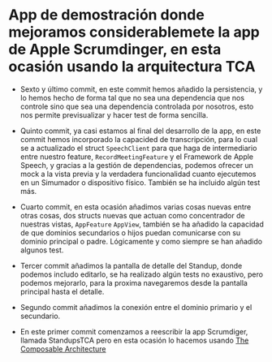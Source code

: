 # App de demostración donde mejoramos considerablemete la app de Apple Scrumdinger, en esta ocasión usando la arquitectura TCA #



* Sexto y último commit, en este commit hemos añadido la persistencia, y lo hemos hecho de forma tal que no sea una dependencia que nos controle sino que sea una dependencia controlada por nosotros, esto nos permite previsualizar y hacer test de forma sencilla.

* Quinto commit, ya casi estamos al final del desarrollo de la app, en este commit hemos incorporado la capacided de transcripción, para lo cual se a actualizado el struct `SpeechClient` para que haga de intermediario entre nuestro feature, `RecordMeetingFeature` y el Framework de Apple Speech, y gracias a la gestión de dependencias, podemos ofrecer un mock a la vista previa y la verdadera funcionalidad cuanto ejecutemos en un Simumador o dispositivo físico. También se ha incluido algún test más.

* Cuarto commit, en esta ocasión añadimos varias cosas nuevas entre otras cosas, dos structs nuevas que actuan como concentrador de nuestras vistas, `AppFeature` `AppView`, también se ha añadido la capacidad de que dominios secundarios o hijos puedan comunicarse con su dominio principal o padre. Lógicamente y como siempre se han añadido algunos test.

* Tercer commit añadimos la pantalla de detalle del Standup, donde podemos includo editarlo, se ha realizado algún tests no exaustivo, pero podemos mejorarlo, para la proxima navegaremos desde la pantalla principal hasta el detalle.

* Segundo commit añadimos la conexión entre el dominio primario y el secundario.

* En este primer commit comenzamos a reescribir la app Scrumdiger, llamada StandupsTCA pero en esta ocasión lo hacemos usando [The Composable Architecture](https://github.com/pointfreeco/swift-composable-architecture)
